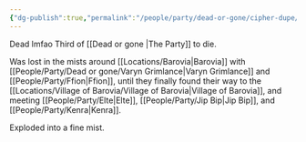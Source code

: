 ```yaml
---
{"dg-publish":true,"permalink":"/people/party/dead-or-gone/cipher-dupe/"}
---
```


Dead lmfao
Third of [[Dead or gone \|The Party]] to die.

Was lost in the mists around [[Locations/Barovia\|Barovia]] with [[People/Party/Dead or gone/Varyn Grimlance\|Varyn Grimlance]] and [[People/Party/Ffion\|Ffion]], until they finally found their way to the [[Locations/Village of Barovia/Village of Barovia\|Village of Barovia]], and meeting [[People/Party/Elte\|Elte]], [[People/Party/Jip Bip\|Jip Bip]], and [[People/Party/Kenra\|Kenra]].

Exploded into a fine mist.